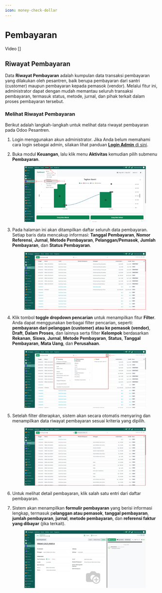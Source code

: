 ```yaml
---
icon: money-check-dollar
---
```


# Pembayaran

Video \[]

## Riwayat Pembayaran

Data **Riwayat Pembayaran** adalah kumpulan data transaksi pembayaran yang dilakukan oleh pesantren, baik berupa pembayaran dari santri (customer) maupun pembayaran kepada pemasok (vendor). Melalui fitur ini, administrator dapat dengan mudah memantau seluruh transaksi pembayaran, termasuk status, metode, jurnal, dan pihak terkait dalam proses pembayaran tersebut.

### Melihat Riwayat Pembayaran

Berikut adalah langkah-langkah untuk melihat data riwayat pembayaran pada Odoo Pesantren.

1. Login menggunakan akun administrator. Jika Anda belum memahami cara login sebagai admin, silakan lihat panduan [**Login Admin** di sini](../../panduan-login/login-admin.md).
2.  Buka modul **Keuangan**, lalu klik menu **Aktivitas** kemudian pilih submenu **Pembayaran**.

    <figure><img src="../../.gitbook/assets/images-656 (2).png" alt=""><figcaption></figcaption></figure>


3.  Pada halaman ini akan ditampilkan daftar seluruh data pembayaran. Setiap baris data mencakup informasi: **Tanggal Pembayaran**, **Nomor Referensi**, **Jurnal**, **Metode Pembayaran**, **Pelanggan/Pemasok**, **Jumlah Pembayaran**, dan **Status Pembayaran**.

    <figure><img src="../../.gitbook/assets/images-657 (1).png" alt=""><figcaption></figcaption></figure>


4.  Klik tombol **toggle dropdown pencarian** untuk menampilkan fitur **Filter**. Anda dapat menggunakan berbagai filter pencarian, seperti: **pembayaran dari pelanggan (customer) atau ke pemasok (vendor)**, **Draft**, **Dalam Proses**, dan lainnya serta filter **Kelompok** berdasarkan **Rekanan**, **Siswa**, **Jurnal**, **Metode Pembayaran**, **Status**, **Tanggal Pembayaran**, **Mata Uang**, dan **Perusahaan**.

    <figure><img src="../../.gitbook/assets/images-658 (1).png" alt=""><figcaption></figcaption></figure>


5.  Setelah filter diterapkan, sistem akan secara otomatis menyaring dan menampilkan data riwayat pembayaran sesuai kriteria yang dipilih.

    <figure><img src="../../.gitbook/assets/images-659 (1).png" alt=""><figcaption></figcaption></figure>


6. Untuk melihat detail pembayaran, klik salah satu entri dari daftar pembayaran.
7.  Sistem akan menampilkan **formulir pembayaran** yang berisi informasi lengkap, termasuk p**elanggan atau pemasok**, **tanggal pembayaran**, **jumlah pembayaran**, **jurnal**, **metode pembayaran**, dan **referensi faktur yang dibayar** (jika terkait).

    <figure><img src="../../.gitbook/assets/images-660.png" alt=""><figcaption></figcaption></figure>
